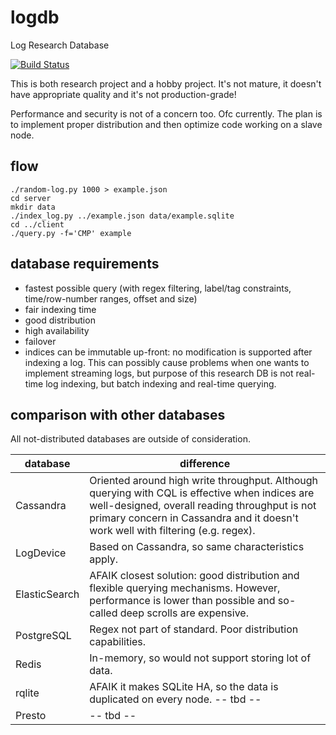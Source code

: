# logdb
Log Research Database

[![Build Status](https://travis-ci.com/szborows/logdb.svg?branch=master)](https://travis-ci.com/szborows/logdb)


This is both research project and a hobby project. It's not mature, it doesn't have appropriate quality and it's not production-grade!

Performance and security is not of a concern too. Ofc currently. The plan is to implement proper distribution and then optimize code working on a slave node.


## flow

```shell
./random-log.py 1000 > example.json
cd server
mkdir data
./index_log.py ../example.json data/example.sqlite
cd ../client
./query.py -f='CMP' example
```

## database requirements

* fastest possible query (with regex filtering, label/tag constraints, time/row-number ranges, offset and size)
* fair indexing time
* good distribution
* high availability
* failover
* indices can be immutable up-front: no modification is supported after indexing a log. This can possibly cause problems when one wants to implement streaming logs, but purpose of this research DB is not real-time log indexing, but batch indexing and real-time querying.


## comparison with other databases

All not-distributed databases are outside of consideration.

| database | difference |
| --- | --- |
| Cassandra | Oriented around high write throughput. Although querying with CQL is effective when indices are well-designed, overall reading throughput is not primary concern in Cassandra and it doesn't work well with filtering (e.g. regex). |
| LogDevice | Based on Cassandra, so same characteristics apply. |
| ElasticSearch | AFAIK closest solution: good distribution and flexible querying mechanisms. However, performance is lower than possible and so-called deep scrolls are expensive. |
| PostgreSQL | Regex not part of standard. Poor distribution capabilities. |
| Redis | In-memory, so would not support storing lot of data. |
| rqlite | AFAIK it makes SQLite HA, so the data is duplicated on every node. -- tbd -- |
| Presto | -- tbd -- |
